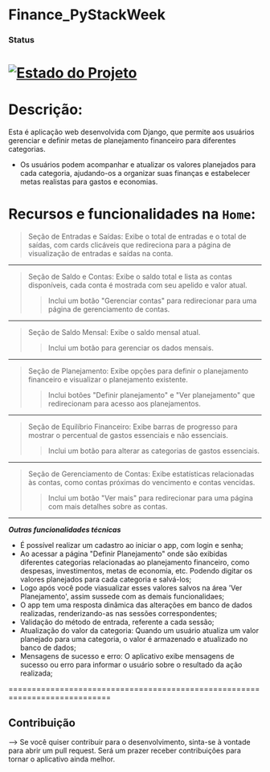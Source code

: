 # Finance_PyStackWeek

### Status
# [![Estado do Projeto](https://img.shields.io/badge/Estado-Em%20Desenvolvimento-yellow)](https://link-do-seu-projeto-em-desenvolvimento)

# Descrição:
Esta é aplicação web desenvolvida com Django, que permite aos usuários gerenciar e definir metas de planejamento financeiro para diferentes categorias. 
- Os usuários podem acompanhar e atualizar os valores planejados para cada categoria, ajudando-os a organizar suas finanças e estabelecer metas realistas para gastos e economias.

# Recursos e funcionalidades na `Home`:

>Seção de Entradas e Saídas:
>Exibe o total de entradas e o total de saídas, com cards clicáveis que redireciona para a página de visualização de entradas e saídas na conta.
-----------------------------------------------------------------------------------------------------------------------------------
>Seção de Saldo e Contas:
>Exibe o saldo total e lista as contas disponíveis, cada conta é mostrada com seu apelido e valor atual.
>> Inclui um botão "Gerenciar contas" para redirecionar para uma página de gerenciamento de contas.

-----------------------------------------------------------------------------------------------------------------------------------
>Seção de Saldo Mensal:
>Exibe o saldo mensal atual.
>>Inclui um botão para gerenciar os dados mensais.

-----------------------------------------------------------------------------------------------------------------------------------
>Seção de Planejamento:
>Exibe opções para definir o planejamento financeiro e visualizar o planejamento existente.
>>Inclui botões "Definir planejamento" e "Ver planejamento" que redirecionam para acesso aos planejamentos.

-----------------------------------------------------------------------------------------------------------------------------------
>Seção de Equilíbrio Financeiro:
>Exibe barras de progresso para mostrar o percentual de gastos essenciais e não essenciais.
>>Inclui um botão para alterar as categorias de gastos essenciais.

-----------------------------------------------------------------------------------------------------------------------------------
>Seção de Gerenciamento de Contas:
>Exibe estatísticas relacionadas às contas, como contas próximas do vencimento e contas vencidas.
>>Inclui um botão "Ver mais" para redirecionar para uma página com mais detalhes sobre as contas.

---------------------------------------------------------------------------------------------

_**Outras funcionalidades técnicas**_
- É possível realizar um cadastro ao iniciar o app, com login e senha;
- Ao acessar a página "Definir Planejamento" onde são exibidas diferentes categorias relacionadas ao planejamento financeiro, como despesas, investimentos, metas de economia, etc. Podendo digitar os valores planejados para cada categoria e salvá-los;
- Logo após você pode viasualizar esses valores salvos na área 'Ver Planejamento', assim sussede com as demais funcionalidaes;
- O app tem uma resposta dinâmica das alterações em banco de dados realizadas, renderizando-as nas sessões correspondentes;
- Validação do método de entrada, referente a cada sessão;
- Atualização do valor da categoria: Quando um usuário atualiza um valor planejado para uma categoria, o valor é armazenado e atualizado no banco de dados;
- Mensagens de sucesso e erro: O aplicativo exibe mensagens de sucesso ou erro para informar o usuário sobre o resultado da ação realizada;

============================================================================
## Contribuição
--> Se você quiser contribuir para o desenvolvimento, sinta-se à vontade para abrir um pull request. Será um prazer receber contribuições para tornar o aplicativo ainda melhor.
